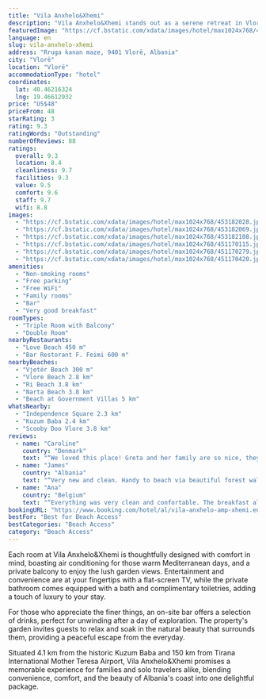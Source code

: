 ```yaml
---
title: "Vila Anxhelo&Xhemi"
description: "Vila Anxhelo&Xhemi stands out as a serene retreat in Vlorë, merely a stone's throw away from the pristine Vjetër Beach."
featuredImage: "https://cf.bstatic.com/xdata/images/hotel/max1024x768/453182028.jpg?k=10297ac8be854b802020675576c7f706be0fb540e982cf6b107259fdbfc9d688&o=&hp=1"
language: en
slug: vila-anxhelo-xhemi
address: "Rruga kanan maze, 9401 Vlorë, Albania"
city: "Vlorë"
location: "Vlorë"
accommodationType: "hotel"
coordinates:
  lat: 40.46216324
  lng: 19.46612932
price: "US$48"
priceFrom: 48
starRating: 3
rating: 9.3
ratingWords: "Outstanding"
numberOfReviews: 88
ratings:
  overall: 9.3
  location: 8.4
  cleanliness: 9.7
  facilities: 9.3
  value: 9.5
  comfort: 9.6
  staff: 9.7
  wifi: 8.8
images:
  - "https://cf.bstatic.com/xdata/images/hotel/max1024x768/453182028.jpg?k=10297ac8be854b802020675576c7f706be0fb540e982cf6b107259fdbfc9d688&o=&hp=1"
  - "https://cf.bstatic.com/xdata/images/hotel/max1024x768/453182069.jpg?k=63a242c2e7e4bda034f8b6618ffa8660eedaf9b77b4f24534a6b42180bb90173&o=&hp=1"
  - "https://cf.bstatic.com/xdata/images/hotel/max1024x768/453182108.jpg?k=5e6ddc76644bb8e52b9be098d7833816d3b08dc7081b9b3477f22800ade5d68f&o=&hp=1"
  - "https://cf.bstatic.com/xdata/images/hotel/max1024x768/451170115.jpg?k=061f01f61fad543246e59e3adff2b756ceafc9e866ab5b71f0f1f0f283e898aa&o=&hp=1"
  - "https://cf.bstatic.com/xdata/images/hotel/max1024x768/451170279.jpg?k=d8947212334a0a3ef9d5ec15e4368499f5a9e40aef1cb2936280d7180e549bb7&o=&hp=1"
  - "https://cf.bstatic.com/xdata/images/hotel/max1024x768/451170420.jpg?k=c581e2a7a2d11a5590d605388d2015853142880089c72efe296de282021fcc9c&o=&hp=1"
amenities:
  - "Non-smoking rooms"
  - "Free parking"
  - "Free WiFi"
  - "Family rooms"
  - "Bar"
  - "Very good breakfast"
roomTypes:
  - "Triple Room with Balcony"
  - "Double Room"
nearbyRestaurants:
  - "Love Beach 450 m"
  - "Bar Restorant F. Feimi 600 m"
nearbyBeaches:
  - "Vjetër Beach 300 m"
  - "Vlore Beach 2.8 km"
  - "Ri Beach 3.8 km"
  - "Narta Beach 3.8 km"
  - "Beach at Government Villas 5 km"
whatsNearby:
  - "Independence Square 2.3 km"
  - "Kuzum Baba 2.4 km"
  - "Scooby Doo Vlore 3.8 km"
reviews:
  - name: "Caroline"
    country: "Denmark"
    text: "“We loved this place! Greta and her family are so nice, they helped us with all our questions and bookings, made us delicious food and fixed things in our room instantly. The best beach is just in the other side of the road, not crowded, clean...”"
  - name: "James"
    country: "Albania"
    text: "“Very new and clean. Handy to beach via beautiful forest walk. Good wifi. Very nice breakfast included. Easy free parking. Friendly staff. You couldn’t get better for double the price.”"
  - name: "Ana"
    country: "Belgium"
    text: "“Everything was very clean and confortable. The breakfast always delicious and Greta, the host, and her family were always very kind with us and gave us recommendations on where to eat or take a boat tour. The beach is 5 min by walking and you can...”"
bookingURL: "https://www.booking.com/hotel/al/vila-anxhelo-amp-xhemi.en-gb.html?aid=8035640"
bestFor: "Best for Beach Access"
bestCategories: "Beach Access"
category: "Beach Access"
---
```


Each room at Vila Anxhelo&Xhemi is thoughtfully designed with comfort in mind, boasting air conditioning for those warm Mediterranean days, and a private balcony to enjoy the lush garden views. Entertainment and convenience are at your fingertips with a flat-screen TV, while the private bathroom comes equipped with a bath and complimentary toiletries, adding a touch of luxury to your stay.

For those who appreciate the finer things, an on-site bar offers a selection of drinks, perfect for unwinding after a day of exploration. The property's garden invites guests to relax and soak in the natural beauty that surrounds them, providing a peaceful escape from the everyday.

Situated 4.1 km from the historic Kuzum Baba and 150 km from Tirana International Mother Teresa Airport, Vila Anxhelo&Xhemi promises a memorable experience for families and solo travelers alike, blending convenience, comfort, and the beauty of Albania's coast into one delightful package.